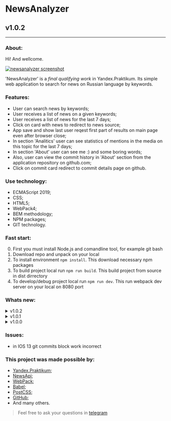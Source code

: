 # NewsAnalyzer
## v1.0.2
---
  
### About:

Hi! And wellcome. 

[![newsanalyzer screenshot](https://pictures.s3.yandex.net/resources/Snimok_ekrana_2019-10-11_v_15.05.22_1570795557.png "github.io/newsanalyzer")](https://frontandrew.github.io/newsanalyzer/)

'NewsAnalyzer' is a _final qualifying work_ in Yandex.Praktikum. Its simple web application to search for news on Russian language by keywords.

### Features:

- User can search news by keywords;
- User receives a list of news on a given keywords;
- User receives a list of news for the last 7 days;
- Click on card with news to redirect to news source;
- App save and show last user reqest first part of results on main page even after browser close;
- In section 'Analitics' user can see statistics of mentions in the media on this topic for the last 7 days;
- In section 'About' user can see me :) and some boring words;
- Also, user can view the commit history in 'About' section from the application repository on github.com;
- Click on commit card redirect to commit details page on github.

### Use technology:

- ECMAScript 2019;
- CSS;
- HTML5;
- WebPack4;
- BEM methodology;
- NPM paсkages;
- GIT technology.

### Fast start:

0. First you must install Node.js and comandline tool, for example git bash
1. Download repo and unpack on your local
2. To install environment `npm install`. This download necessary npm packages
3. To build project local run `npm run build`. This build project from source in dist dirrectory
4. To develop/debug project local run `npm run dev`. This run webpack dev server on your local on 8080 port

### Whats new:

<details>
    <summary>v1.0.2</summary>
    <li>Parameters are now passed to modules as objects</li>
    <li>The passed DOM elements are stored in a new object in a file with constants</li>
    <li>Update content of 'Features' section in readme</li>
</details>

<details>
    <summary>v1.0.1</summary>
    <li>New way to store news data in storage</li>
    <li>New way to store histogram data in storage</li>
    <li>New brakepoints to News block to better user experience</li>
    <li>Find and fixed bug with over flow text in git cards</li>
    <li>Update structure of 'Whats new' section in readme</li>
</details>

<details>
    <summary>v1.0.0</summary>
    <li>All functions now is worked</li>
</details>

### Issues:

- in IOS 13 git commits block work incorrect

### This project was made possible by:

* [Yandex.Praktikum](https://praktikum.yandex.ru);
* [NewsApi](https://newsapi.org);
* [WebPack](https://webpack.js.org);
* [Babel](https://babeljs.io);
* [PostCSS](https://vk.com/postcss);
* [GitHub](http://github.com);
* And many others.

> Feel free to ask your questions in [telegram](https://t.me/frontandrew)

